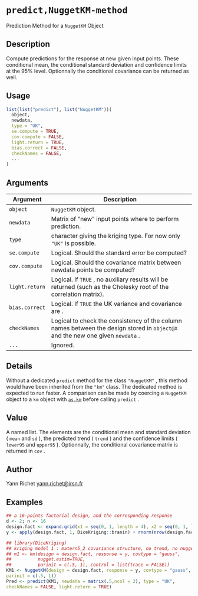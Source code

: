 # `predict,NuggetKM-method`

Prediction Method for a `NuggetKM` Object


## Description

Compute predictions for the response at new given input
 points. These conditional mean, the conditional standard deviation
 and confidence limits at the 95% level. Optionnally the
 conditional covariance can be returned as well.


## Usage

```r
list(list("predict"), list("NuggetKM"))(
  object,
  newdata,
  type = "UK",
  se.compute = TRUE,
  cov.compute = FALSE,
  light.return = TRUE,
  bias.correct = FALSE,
  checkNames = FALSE,
  ...
)
```


## Arguments

Argument      |Description
------------- |----------------
`object`     |     `NuggetKM` object.
`newdata`     |     Matrix of "new" input points where to perform prediction.
`type`     |     character giving the kriging type. For now only `"UK"` is possible.
`se.compute`     |     Logical. Should the standard error be computed?
`cov.compute`     |     Logical. Should the covariance matrix between newdata points be computed?
`light.return`     |     Logical. If `TRUE` , no auxiliary results will be returned (such as the Cholesky root of the correlation matrix).
`bias.correct`     |     Logical. If `TRUE` the UK variance and covariance are .
`checkNames`     |     Logical to check the consistency of the column names between the design stored in `object@X` and the new one given `newdata` .
`...`     |     Ignored.


## Details

Without a dedicated `predict` method for the class
 `"NuggetKM"` , this method would have been inherited from the
 `"km"` class. The dedicated method is expected to run faster.
 A comparison can be made by coercing a `NuggetKM` object to a
 `km` object with [`as.km`](#as.km) before calling
 `predict` .


## Value

A named list. The elements are the conditional mean and
 standard deviation ( `mean` and `sd` ), the predicted
 trend ( `trend` ) and the confidence limits ( `lower95` 
 and `upper95` ). Optionnally, the conditional covariance matrix
 is returned in `cov` .


## Author

Yann Richet yann.richet@irsn.fr


## Examples

```r
## a 16-points factorial design, and the corresponding response
d <- 2; n <- 16
design.fact <- expand.grid(x1 = seq(0, 1, length = 4), x2 = seq(0, 1, length = 4))
y <- apply(design.fact, 1, DiceKriging::branin) + rnorm(nrow(design.fact))

## library(DiceKriging)
## kriging model 1 : matern5_2 covariance structure, no trend, no nugget
## m1 <- km(design = design.fact, response = y, covtype = "gauss",
##          nugget.estim=TRUE,
##          parinit = c(.5, 1), control = list(trace = FALSE))
KM1 <- NuggetKM(design = design.fact, response = y, covtype = "gauss",
parinit = c(.5, 1))
Pred <- predict(KM1, newdata = matrix(.5,ncol = 2), type = "UK",
checkNames = FALSE, light.return = TRUE)
```


